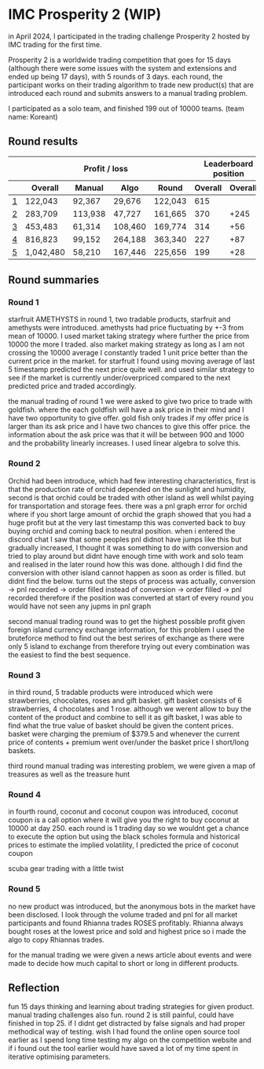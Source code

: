 # IMC Prosperity 2 (WIP)
in April 2024, I participated in the trading challenge Prosperity 2 hosted by IMC trading for the first time.

Prosperity 2 is a worldwide trading competition that goes for 15 days (although there were some issues with the system and extensions and ended up being 17 days), with 5 rounds of 3 days. each round, the participant works on their trading algorithm to trade new product(s) that are introduced each round and submits answers to a manual trading problem.

I participated as a solo team, and finished 199 out of 10000 teams. (team name: Koreant)

## Round results

<table>
    <thead>
        <tr>
            <th></th>
            <th colspan="4" style="text-align: center">Profit / loss</th>
            <th colspan="2" style="text-align: center">Leaderboard position</th>
            <th colspan="2" style="text-align: center">Visualizer links</th>
        </tr>
        <tr>
            <th></th>
            <th>Overall</th>
            <th>Manual</th>
            <th>Algo</th>
            <th>Round</th>
            <th>Overall</th>
            <th>OverallΔ</th>
            <th>Submission</th>
        </tr>
    </thead>
    <tbody>
        <tr>
            <td><a href="https://github.com/jmerle/imc-prosperity-2/blob/master/src/submissions/round1.py">1</a></td>
            <td>122,043</td>
            <td>92,367</td>
            <td>29,676</td>
            <td>122,043</td>
            <td>615</td>
            <td></td>
            <td></td>
        </tr>
        <tr>
            <td><a href="https://github.com/jmerle/imc-prosperity-2/blob/master/src/submissions/round2.py">2</a></td>
            <td>283,709</td>
            <td>113,938</td>
            <td>47,727</td>
            <td>161,665</td>
            <td>370</td>
            <td>+245</td>
            <td></td>
        </tr>
        <tr>
            <td><a href="https://github.com/jmerle/imc-prosperity-2/blob/master/src/submissions/round3.py">3</a></td>
            <td>453,483</td>
            <td>61,314</td>
            <td>108,460</td>
            <td>169,774</td>
            <td>314</td>
            <td>+56</td>
            <td><a href="https://jmerle.github.io/imc-prosperity-2-visualizer/?open=https://raw.githubusercontent.com/ilee5077/IMC_Prosperity2_2024/main/logs/round3_result.log">link</a></td>
        </tr>
        <tr>
            <td><a href="https://github.com/jmerle/imc-prosperity-2/blob/master/src/submissions/round4.py">4</a></td>
            <td>816,823</td>
            <td>99,152</td>
            <td>264,188</td>
            <td>363,340</td>
            <td>227</td>
            <td>+87</td>
            <td><a href="https://jmerle.github.io/imc-prosperity-2-visualizer/?open=https://raw.githubusercontent.com/ilee5077/IMC_Prosperity2_2024/main/logs/round4_result.log">link</a></td>
        </tr>
        <tr>
            <td><a href="https://github.com/jmerle/imc-prosperity-2/blob/master/src/submissions/round5.py">5</a></td>
            <td>1,042,480</td>
            <td>58,210</td>
            <td>167,446</td>
            <td>225,656</td>
            <td>199</td>
            <td>+28</td>
            <td><a href="https://jmerle.github.io/imc-prosperity-2-visualizer/?open=https://raw.githubusercontent.com/ilee5077/IMC_Prosperity2_2024/main/logs/round5_result.log">link</a></td>
        </tr>
    </tbody>
</table>

## Round summaries
### Round 1
starfruit AMETHYSTS
in round 1, two tradable products, starfruit and amethysts were introduced. amethysts had price fluctuating by +-3 from mean of 10000. I used market taking strategy where further the price from 10000 the more I traded. also market making strategy as long as I am not crossing the 10000 average I constantly traded 1 unit price better than the current price in the market.
for starfruit I found using moving average of last 5 timestamp predicted the next price quite well. and used similar strategy to see if the market is currently under/overpriced compared to the next predicted price and traded accordingly.

the manual trading of round 1 we were asked to give two price to trade with goldfish. where the each goldfish will have a ask price in their mind and I have two opportunity to give offer. gold fish only trades if my offer price is larger than its ask price and I have two chances to give this offer price. the information about the ask price was that it will be between 900 and 1000 and the probability linearly increases. I used linear algebra to solve this.

### Round 2
Orchid had been introduce, which had few interesting characteristics, first is that the production rate of orchid depended on the sunlight and humidity, second is that orchid could be traded with other island as well whilst paying for transportation and storage fees.
there was a pnl graph error for orchid where if you short large amount of orchid the graph showed that you had a huge profit but at the very last timestamp this was converted back to buy buying orchid and coming back to neutral position.
when i entered the discord chat I saw that some peoples pnl didnot have jumps like this but gradually increased, I thought it was something to do with conversion and tried to play around but didnt have enough time with work and solo team and realised in the later round how this was done. although I did find the conversion with other island cannot happen as soon as order is filled. but didnt find the below.
turns out the steps of process was actually,
conversion -> pnl recorded -> order filled
instead of
conversion -> order filled -> pnl recorded
therefore if the position was converted at start of every round you would have not seen any jupms in pnl graph

second manual trading round was to get the highest possible profit given foreign island currency exchange information, for this problem I used the bruteforce method to find out the best serires of exchange as there were only 5 island to exchange from therefore trying out every combination was the easiest to find the best sequence.

### Round 3
in third round, 5 tradable products were introduced which were strawberries, chocolates, roses and gift basket. gift basket consists of 6 strawberries, 4 chocolates and 1 rose. although we werent allow to buy the content of the product and combine to sell it as gift basket, I was able to find what the true value of basket should be given the content prices. basket were charging the premium of $379.5 and whenever the current price of contents + premium went over/under the basket price I short/long baskets.

third round manual trading was interesting problem, we were given a map of treasures as well as the  treasure hunt

### Round 4
in fourth round, coconut and coconut coupon was introduced, coconut coupon is a call option where it will give you the right to buy coconut at 10000 at day 250. each round is 1 trading day so we wouldnt get a chance to execute the option but using the black scholes formula and historical prices to estimate the implied volatility, I predicted the price of coconut coupon 

scuba gear trading with a little twist

### Round 5
no new product was introduced, but the anonymous bots in the market have been disclosed. I look through the volume traded and pnl for all market participants and found Rhianna trades ROSES profitably. Rhianna always bought roses at the lowest price and sold and highest price so i made the algo to copy Rhiannas trades.

for the manual trading we were given a news article about events and were made to decide how much capital to short or long in different products.

## Reflection
fun 15 days thinking and learning about trading strategies for given product. manual trading challenges also fun. round 2 is still painful, could have finished in top 25. if I didnt get distracted by false signals and had proper methodical way of testing. wish I had found the online open source tool earlier as I spend long time testing my algo on the competition website and if i found out the tool earlier would have saved a lot of my time spent in iterative optimising parameters.

